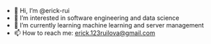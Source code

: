 - 👋 Hi, I’m @erick-rui
- 👀 I’m interested in software engineering and data science
- 🌱 I’m currently learning machine learning and server management
- 📫 How to reach me: erick.123ruilova@gmail.com

<!---
erick-rui/erick-rui is a ✨ special ✨ repository because its `README.md` (this file) appears on your GitHub profile.
You can click the Preview link to take a look at your changes.
--->
